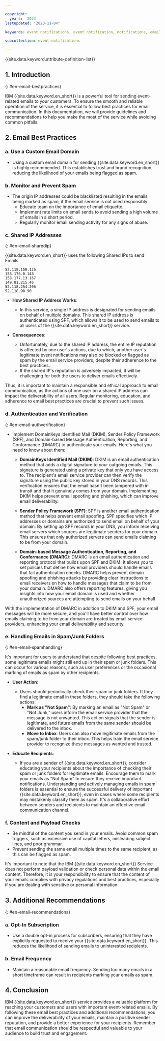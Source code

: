 ```yaml
---

copyright:
  years:  2023
lastupdated: "2023-11-04"

keywords: event notifications, event notification, notifications, email, custom domain, best practices

subcollection: event-notifications

---
```


{{site.data.keyword.attribute-definition-list}}

## 1. Introduction
{: #en-email-bestpractices}

IBM {{site.data.keyword.en_short}} is a powerful tool for sending event-related emails to your customers. To ensure the smooth and reliable operation of the service, it is essential to follow best practices for email communication. In this documentation, we will provide guidelines and recommendations to help you make the most of the service while avoiding common pitfalls.

## 2. Email Best Practices

### a. Use a Custom Email Domain
- Using a custom email domain for sending {{site.data.keyword.en_short}} is highly recommended. This establishes trust and brand recognition, reducing the likelihood of your emails being flagged as spam.

### b. Monitor and Prevent Spam
- The origin IP addresses could be blacklisted resulting in the emails being marked as spam, if the email service is not used responsibly:
  - Educate team on the importance of email etiquette.
  - Implement rate limits on email sends to avoid sending a high volume of emails in a short period.
  - Regularly monitor email sending activity for any signs of abuse.
  
### c. Shared IP Addresses
{: #en-email-sharedip}

{{site.data.keyword.en_short}} uses the following  Shared IPs to send Emails.
```
52.118.150.126
158.176.0.148
158.177.13.167
149.81.215.46
52.118.254.206
52.118.98.90
```
- **How Shared IP Address Works**:
    - In this service, a single IP address is designated for sending emails on behalf of multiple domains. This shared IP address is authenticated using SPF, which allows it to be used to send emails to all users of the {{site.data.keyword.en_short}} service.
    
 - **Consequences**:
    - Unfortunately, due to the shared IP address, the entire IP reputation is affected by one user's actions, due to which, another user's legitimate event notifications may also be blocked or flagged as spam by the email service providers, despite their adherence to the best practices.
    - If the shared IP's reputation is adversely impacted, it will be challenging for both the users to deliver emails effectively.

Thus, it is important to maintain a responsible and ethical approach to email communication, as the actions of one user on a shared IP address can impact the deliverability of all users. Regular monitoring, education, and adherence to email best practices are crucial to prevent such issues.

### d. Authentication and Verification
{: #en-email-authverification}

- Implement DomainKeys Identified Mail (DKIM), Sender Policy Framework (SPF), and Domain-based Message Authentication, Reporting, and Conformance (DMARC) to authenticate your emails. Here's what you need to know about them:
  
  - **DomainKeys Identified Mail (DKIM)**: DKIM is an email authentication method that adds a digital signature to your outgoing emails. This signature is generated using a private key that only you have access to. The recipient's email service provider can then verify the signature using the public key stored in your DNS records. This verification ensures that the email hasn't been tampered with in transit and that it genuinely comes from your domain. Implementing DKIM helps prevent email spoofing and phishing, which can improve email deliverability.

  - **Sender Policy Framework (SPF)**: SPF is another email authentication method that helps prevent email spoofing. SPF specifies which IP addresses or domains are authorized to send email on behalf of your domain. By setting up SPF records in your DNS, you inform receiving email servers which sources are legitimate senders for your domain. This ensures that only authorized servers can send emails claiming to be from your domain.
  
  - **Domain-based Message Authentication, Reporting, and Conformance (DMARC)**: DMARC is an email authentication and reporting protocol that builds upon SPF and DKIM. It allows you to set policies that define how email providers should handle emails that fail authentication checks. DMARC helps prevent domain spoofing and phishing attacks by providing clear instructions to email receivers on how to handle messages that claim to be from your domain. DMARC also offers reporting features, giving you insights into how your email domain is used and whether unauthorized sources are attempting to send emails on your behalf.
  
With the implementation of DMARC in addition to DKIM and SPF, your email messages will be more secure, and you'll have better control over how emails claiming to be from your domain are treated by email service providers, enhancing your email deliverability and security.

 ### e. Handling Emails in Spam/Junk Folders
 {: #en-email-spamhandling}
 
It's important for users to understand that despite following best practices, some legitimate emails might still end up in their spam or junk folders. This can occur for various reasons, such as user preferences or the occasional marking of emails as spam by other recipients.

  - **User Action**:
    - Users should periodically check their spam or junk folders. If they find a legitimate email in these folders, they should take the following actions:
      - **Mark as "Not Spam"**: By marking an email as "Not Spam" or "Not Junk," users inform the email service provider that the message is not unwanted. This action signals that the sender is legitimate, and future emails from the same sender should be delivered to the inbox.
      - **Move to Inbox**: Users can also move legitimate emails from the spam/junk folder to their inbox. This helps train the email service provider to recognize these messages as wanted and trusted.

  - **Educate Recipients**:
    - If you are a sender of {{site.data.keyword.en_short}}, consider educating your recipients about the importance of checking their spam or junk folders for legitimate emails. Encourage them to mark your emails as "Not Spam" to ensure they receive important notifications.
Understanding and actively managing emails in spam folders is essential to ensure the successful delivery of important {{site.data.keyword.en_short}}, even in cases where some recipients may mistakenly classify them as spam. It's a collaborative effort between senders and recipients to maintain an effective email communication channel.

### f. Content and Payload Checks
- Be mindful of the content you send in your emails. Avoid common spam triggers, such as excessive use of capital letters, misleading subject lines, and poor grammar.
- Prevent sending the same email multiple times to the same recipient, as this can be flagged as spam.

It's important to note that the IBM {{site.data.keyword.en_short}} Service does not perform payload validation or check personal data within the email content. Therefore, it is your responsibility to ensure that the content of your emails complies with privacy regulations and best practices, especially if you are dealing with sensitive or personal information.

## 3. Additional Recommendations
{: #en-email-recommendations}

### a. Opt-In Subscription
- Use a double opt-in process for subscribers, ensuring that they have explicitly requested to receive your {{site.data.keyword.en_short}}. This reduces the likelihood of sending emails to uninterested recipients.

### b. Email Frequency
- Maintain a reasonable email frequency. Sending too many emails in a short timeframe can result in recipients marking your emails as spam.

## 4. Conclusion
IBM {{site.data.keyword.en_short}} service provides a valuable platform for reaching your customers and users with important event-related emails. By following these email best practices and additional recommendations, you can improve the deliverability of your emails, maintain a positive sender reputation, and provide a better experience for your recipients. Remember that email communication should be respectful and valuable to your audience to build trust and engagement.
